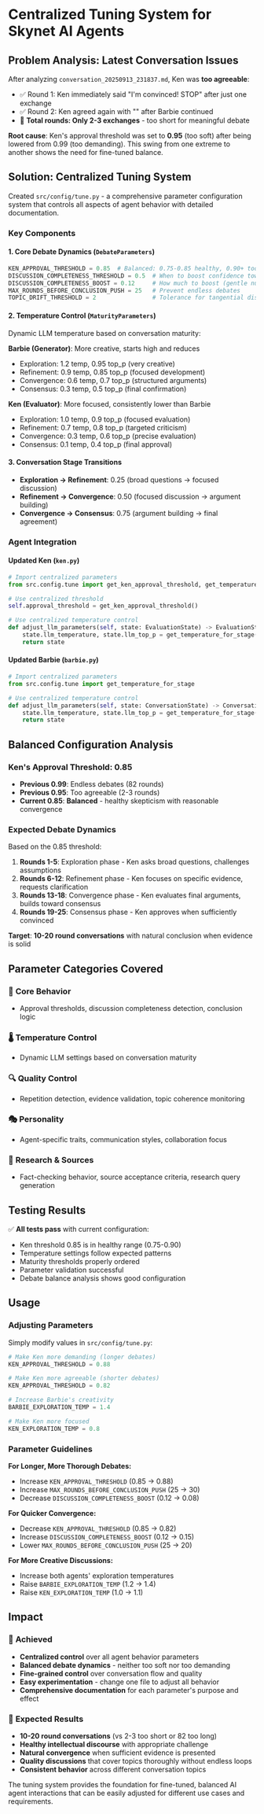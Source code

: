 # Centralized Tuning System for Skynet AI Agents

## Problem Analysis: Latest Conversation Issues

After analyzing `conversation_20250913_231837.md`, Ken was **too agreeable**:
- ✅ Round 1: Ken immediately said "I'm convinced! STOP" after just one exchange
- ✅ Round 2: Ken agreed again with "<STOP>" after Barbie continued  
- 🚨 **Total rounds: Only 2-3 exchanges** - too short for meaningful debate

**Root cause**: Ken's approval threshold was set to **0.95** (too soft) after being lowered from 0.99 (too demanding). This swing from one extreme to another shows the need for fine-tuned balance.

## Solution: Centralized Tuning System

Created `src/config/tune.py` - a comprehensive parameter configuration system that controls all aspects of agent behavior with detailed documentation.

### Key Components

#### 1. Core Debate Dynamics (`DebateParameters`)
```python
KEN_APPROVAL_THRESHOLD = 0.85  # Balanced: 0.75-0.85 healthy, 0.90+ too demanding, 0.70- too soft
DISCUSSION_COMPLETENESS_THRESHOLD = 0.5  # When to boost confidence toward conclusion
DISCUSSION_COMPLETENESS_BOOST = 0.12     # How much to boost (gentle nudge)
MAX_ROUNDS_BEFORE_CONCLUSION_PUSH = 25   # Prevent endless debates
TOPIC_DRIFT_THRESHOLD = 2                # Tolerance for tangential discussion
```

#### 2. Temperature Control (`MaturityParameters`)
Dynamic LLM temperature based on conversation maturity:

**Barbie (Generator)**: More creative, starts high and reduces
- Exploration: 1.2 temp, 0.95 top_p (very creative)
- Refinement: 0.9 temp, 0.85 top_p (focused development)  
- Convergence: 0.6 temp, 0.7 top_p (structured arguments)
- Consensus: 0.3 temp, 0.5 top_p (final confirmation)

**Ken (Evaluator)**: More focused, consistently lower than Barbie
- Exploration: 1.0 temp, 0.9 top_p (focused evaluation)
- Refinement: 0.7 temp, 0.8 top_p (targeted criticism)
- Convergence: 0.3 temp, 0.6 top_p (precise evaluation)
- Consensus: 0.1 temp, 0.4 top_p (final approval)

#### 3. Conversation Stage Transitions
- **Exploration → Refinement**: 0.25 (broad questions → focused discussion)
- **Refinement → Convergence**: 0.50 (focused discussion → argument building)
- **Convergence → Consensus**: 0.75 (argument building → final agreement)

### Agent Integration

#### Updated Ken (`ken.py`)
```python
# Import centralized parameters
from src.config.tune import get_ken_approval_threshold, get_temperature_for_stage

# Use centralized threshold
self.approval_threshold = get_ken_approval_threshold()

# Use centralized temperature control
def adjust_llm_parameters(self, state: EvaluationState) -> EvaluationState:
    state.llm_temperature, state.llm_top_p = get_temperature_for_stage("ken", state.maturity_stage)
    return state
```

#### Updated Barbie (`barbie.py`)
```python
# Import centralized parameters  
from src.config.tune import get_temperature_for_stage

# Use centralized temperature control
def adjust_llm_parameters(self, state: ConversationState) -> ConversationState:
    state.llm_temperature, state.llm_top_p = get_temperature_for_stage("barbie", state.maturity_stage)
    return state
```

## Balanced Configuration Analysis

### Ken's Approval Threshold: **0.85**
- **Previous 0.99**: Endless debates (82 rounds)
- **Previous 0.95**: Too agreeable (2-3 rounds) 
- **Current 0.85**: **Balanced** - healthy skepticism with reasonable convergence

### Expected Debate Dynamics
Based on the 0.85 threshold:
1. **Rounds 1-5**: Exploration phase - Ken asks broad questions, challenges assumptions
2. **Rounds 6-12**: Refinement phase - Ken focuses on specific evidence, requests clarification
3. **Rounds 13-18**: Convergence phase - Ken evaluates final arguments, builds toward consensus
4. **Rounds 19-25**: Consensus phase - Ken approves when sufficiently convinced

**Target**: **10-20 round conversations** with natural conclusion when evidence is solid

## Parameter Categories Covered

### 🎯 **Core Behavior**
- Approval thresholds, discussion completeness detection, conclusion logic

### 🌡️ **Temperature Control** 
- Dynamic LLM settings based on conversation maturity

### 🔍 **Quality Control**
- Repetition detection, evidence validation, topic coherence monitoring

### 🎭 **Personality**
- Agent-specific traits, communication styles, collaboration focus

### 🔬 **Research & Sources**
- Fact-checking behavior, source acceptance criteria, research query generation

## Testing Results

✅ **All tests pass** with current configuration:
- Ken threshold 0.85 is in healthy range (0.75-0.90)
- Temperature settings follow expected patterns
- Maturity thresholds properly ordered
- Parameter validation successful
- Debate balance analysis shows good configuration

## Usage

### Adjusting Parameters
Simply modify values in `src/config/tune.py`:

```python
# Make Ken more demanding (longer debates)
KEN_APPROVAL_THRESHOLD = 0.88

# Make Ken more agreeable (shorter debates) 
KEN_APPROVAL_THRESHOLD = 0.82

# Increase Barbie's creativity
BARBIE_EXPLORATION_TEMP = 1.4

# Make Ken more focused
KEN_EXPLORATION_TEMP = 0.8
```

### Parameter Guidelines

**For Longer, More Thorough Debates:**
- Increase `KEN_APPROVAL_THRESHOLD` (0.85 → 0.88)
- Increase `MAX_ROUNDS_BEFORE_CONCLUSION_PUSH` (25 → 30)
- Decrease `DISCUSSION_COMPLETENESS_BOOST` (0.12 → 0.08)

**For Quicker Convergence:**
- Decrease `KEN_APPROVAL_THRESHOLD` (0.85 → 0.82) 
- Increase `DISCUSSION_COMPLETENESS_BOOST` (0.12 → 0.15)
- Lower `MAX_ROUNDS_BEFORE_CONCLUSION_PUSH` (25 → 20)

**For More Creative Discussions:**
- Increase both agents' exploration temperatures
- Raise `BARBIE_EXPLORATION_TEMP` (1.2 → 1.4)
- Raise `KEN_EXPLORATION_TEMP` (1.0 → 1.1)

## Impact

### 🎯 **Achieved**
- **Centralized control** over all agent behavior parameters
- **Balanced debate dynamics** - neither too soft nor too demanding
- **Fine-grained control** over conversation flow and quality
- **Easy experimentation** - change one file to adjust all behavior
- **Comprehensive documentation** for each parameter's purpose and effect

### 🔮 **Expected Results**
- **10-20 round conversations** (vs 2-3 too short or 82 too long)
- **Healthy intellectual discourse** with appropriate challenge
- **Natural convergence** when sufficient evidence is presented
- **Quality discussions** that cover topics thoroughly without endless loops
- **Consistent behavior** across different conversation topics

The tuning system provides the foundation for fine-tuned, balanced AI agent interactions that can be easily adjusted for different use cases and requirements.